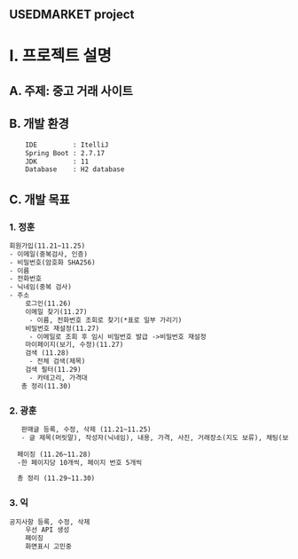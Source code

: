 USEDMARKET project
----------

# I. 프로젝트 설명

## A. 주제: 중고 거래 사이트
## B. 개발 환경
```dockerfile
    IDE         : ItelliJ
    Spring Boot : 2.7.17
    JDK         : 11
    Database    : H2 database
```
## C. 개발 목표
### 1. 정훈
```dockerfile
회원가입(11.21~11.25)
- 이메일(중복검사, 인증)
- 비밀번호(암호화 SHA256)
- 이름
- 전화번호
- 닉네임(중복 검사)
- 주소
    로그인(11.26)
    이메일 찾기(11.27)
     - 이름, 전화번호 조회로 찾기(*표로 일부 가리기)
    비밀번호 재설정(11.27)
     - 이메일로 조회 후 임시 비밀번호 발급 ->비밀번호 재설정
    마이페이지(보기, 수정)(11.27)
    검색 (11.28)
     - 전체 검색(제목)
    검색 필터(11.29)
     - 카테고리, 가격대
   총 정리(11.30)
```
### 2. 광훈
```dockerfile
   판매글 등록, 수정, 삭제 (11.21~11.25)
   - 글 제목(머릿말), 작성자(닉네임), 내용, 가격, 사진, 거래장소(지도 보류), 채팅(보류)   
  
  페이징 (11.26~11.28)
  -한 페이지당 10개씩, 페이지 번호 5개씩

  총 정리 (11.29~11.30)
```
### 3. 익
```dockerfile
공지사항 등록, 수정, 삭제
    우선 API 생성
    페이징
    화면표시 고민중
```